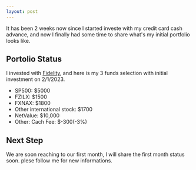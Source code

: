 ```yaml
---
layout: post
---
```


It has been 2 weeks now since I started investe with my credit card cash advance, and now I finally had some time to share what's my initial portfolio looks like.

## Portolio Status
I invested with [Fidelity](https://www.fidelity.com/), and here is my 3 funds selection with initial investment on 2/1/2023.

* SP500: $5000 
* FZILX: $1500
* FXNAX: $1800
* Other international stock: $1700
* NetValue: $10,000
* Other: Cach Fee: $-300(-3%)

## Next Step

We are soon reaching to our first month, I will share the first month status soon. plese follow me for new informations.


